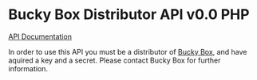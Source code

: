 # Bucky Box Distributor API v0.0 PHP

[API Documentation](https://api.buckybox.co.nz/docs/v0.0)

In order to use this API you must be a distributor of [Bucky Box](https://buckbox.com), 
and have aquired a key and a secret. Please contact Bucky Box for further information.